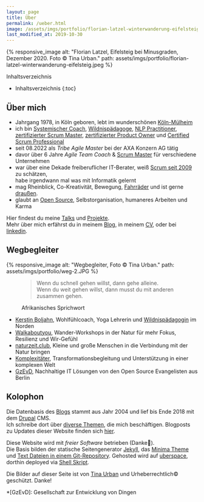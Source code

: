 ```yaml
---
layout: page
title: Über 
permalink: /ueber.html
image: /assets/imgs/portfolio/florian-latzel-winterwanderung-eifelsteig.jpeg
last_modified_at: 2019-10-30
---
```

{% responsive_image 
alt: "Florian Latzel, Eifelsteig bei Minusgraden, Dezember 2020. Foto © Tina Urban."
path: assets/imgs/portfolio/florian-latzel-winterwanderung-eifelsteig.jpeg %}

Inhaltsverzeichnis
- Inhaltsverzeichnis
{:toc}

## Über mich 

- Jahrgang 1978, in Köln geboren, 
lebt im wunderschönen [Köln-Mülheim](/tags/muellem/index.html)
- ich bin 
[Systemischer Coach](/assets/imgs/florian-latzel-systemischer-nlp-coach.jpg), 
[Wildnispädagoge](/2020/12/14/november-draussen.html#ich-bin-wildnispädagoge), 
[NLP Practitioner](/2022/03/31/nlp-practitioner.html), 
[zertifizierter Scrum Master](/neues-aus-der-scheinwelt-professional-scrum-master-i-psm1.html),
[zertifizierter Product Owner](/2018/03/03/scrum-starter-kit.html)
und [Certified Scrum Professional](/2018/03/31/certified-scrum-professional-csp.html) 
- seit 08.2022 als *Tribe Agile Master* bei der AXA Konzern AG tätig
- davor über 6 Jahre *Agile Team Coach* & [Scrum Master](/tags/scrum-master/) für verschiedene Unternehmen
- war über eine Dekade freiberuflicher IT-Berater, 
weiß [Scrum seit 2009](/my-last-daily-scrum-at-berlinonline.html) zu schätzen,  
habe irgendwann mal was mit Informatik gelernt
- mag Rheinblick, Co-Kreativität, Bewegung, [Fahrräder](/tags/fahrrad/index.html) 
und ist gerne [draußen](/tags/draussen/index.html).
- glaubt an [Open Source](/tags/open-source/index.html), Selbstorganisation, 
humaneres Arbeiten und Karma

Hier findest du meine [Talks](/talks.html) und [Projekte](/projekte.html).   
Mehr über mich erfährst du in meinem [Blog](/#blog), 
in meinem [CV](https://florian.latzel.io/cv), 
oder bei [linkedin](https://www.linkedin.com/in/florianlatzel/).

## Wegbegleiter

{% responsive_image 
alt: "Wegbegleiter, Foto © Tina Urban." 
path: assets/imgs/portfolio/weg-2.JPG %}

<figure>
<blockquote>
Wenn du schnell gehen willst, 
dann gehe alleine.<br />
Wenn du weit gehen willst,
dann musst du mit anderen zusammen gehen.  
</blockquote>
<figcaption>Afrikanisches Sprichwort</figcaption>
</figure>

- [Kerstin Boljahn](https://www.kerstin-coaching.com/), Wohlfühlcoach, Yoga Lehrerin 
und [Wildnispädagogin](/tags/wildnispadagogik/) im Norden
- [Walkaboutyou](https://walkaboutyou.org/),
Wander-Workshops in der Natur für mehr Fokus, Resilienz und Wir-Gefühl 
- [naturzeit.club](https://naturzeit.club),
Kleine und große Menschen in die Verbindung mit der Natur bringen
- [Komplexitäter](https://www.komplexitaeter.de/), 
Transformationsbegleitung und Unterstützung in einer komplexen Welt
- [GzEvD](https://www.gesellschaft-zur-entwicklung-von-dingen.de/de),
Nachhaltige IT Lösungen von den Open Source Evangelisten aus Berlin

## Kolophon

Die Datenbasis des [Blogs](/archiv.html) stammt aus Jahr 2004 und lief bis Ende 2018 
mit dem [Drupal](/tags/drupal/) CMS.   
Ich schreibe dort über [diverse Themen](/themen.html), die mich beschäftigen.
Blogposts zu Updates dieser Website finden sich [hier](/tags/netzaffe). 

Diese Website wird mit *freier Software* betrieben (Danke🙏).   
Die Basis bilden der statische Seitengenerator [Jekyll](/tags/jekyll/),
das [Minima Theme](https://github.com/jekyll/minima)
und [Text Dateien in einem Git-Repository](https://github.com/fl3a/florian.latzel.io). 
Gehosted wird auf [uberspace](https://uberspace.de), dorthin deployed via [Shell Skript](
https://github.com/fl3a/jekyll_deployment).

Die Bilder auf dieser Seite ist von [Tina Urban](https://tinaurban.de) 
und Urheberrechtlich&copy; geschützt. Danke!

*[GzEvD]: Gesellschaft zur Entwicklung von Dingen 
